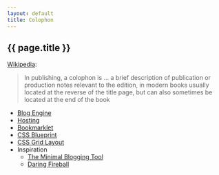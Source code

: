 ```yaml
---
layout: default
title: Colophon
---
```


## {{ page.title }} ##

[Wikipedia][1]:
> In publishing, a colophon is ... a brief description of publication or
> production notes relevant to the edition, in modern books usually located at
> the reverse of the title page, but can also sometimes be located at the end
> of the book

* [Blog Engine](https://github.com/mojombo/jekyll)
* [Hosting](http://aws.amazon.com/s3/)
* [Bookmarklet](http://jonathanbuys.com/04-05-2011/Jekyll_Bookmarklet.html)
* [CSS Blueprint](http://blueprintcss.org/)
* [CSS Grid Layout](http://semantic.gs/)
* Inspiration
  * [The Minimal Blogging Tool](http://scripting.com/stories/2011/01/05/upcomingTheMinimalBlogging.html)
  * [Daring Fireball](http://daringfireball.net/)

[1]: http://en.wikipedia.org/wiki/Colophon_(publishing)
